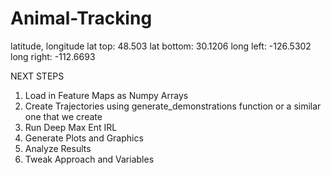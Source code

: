 # Animal-Tracking
latitude, longitude
lat top: 48.503
lat bottom: 30.1206
long left: -126.5302
long right: -112.6693

NEXT STEPS
  1. Load in Feature Maps as Numpy Arrays
  2. Create Trajectories using generate_demonstrations function or a similar one that we create
  3. Run Deep Max Ent IRL
  4. Generate Plots and Graphics
  5. Analyze Results
  6. Tweak Approach and Variables
